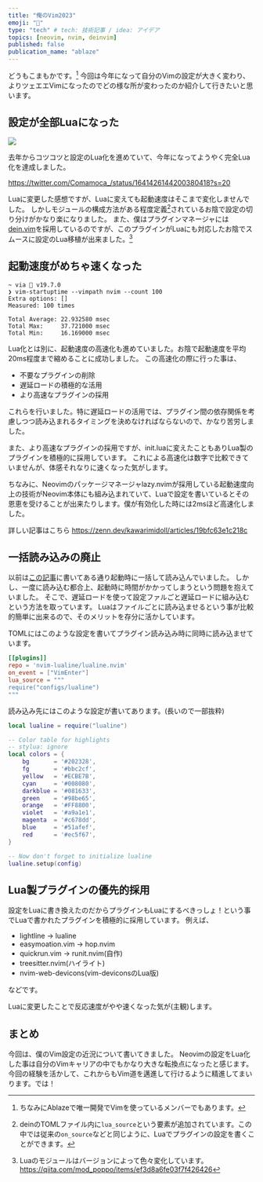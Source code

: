 ```yaml
---
title: "俺のVim2023"
emoji: "🦊"
type: "tech" # tech: 技術記事 / idea: アイデア
topics: [neovim, nvim, deinvim]
published: false
publication_name: "ablaze"
---
```


どうもこまもかです。[^1]
今回は今年になって自分のVimの設定が大きく変わり、よりツェエエVimになったのでどの様な所が変わったのか紹介して行きたいと思います。


## 設定が全部Luaになった

![](https://storage.googleapis.com/zenn-user-upload/e5b29be655c9-20230430.png)

去年からコツコツと設定のLua化を進めていて、今年になってようやく完全Lua化を達成しました。

https://twitter.com/Comamoca_/status/1641426144200380418?s=20

Luaに変更した感想ですが、Luaに変えても起動速度はそこまで変化しませんでした。
しかしモジュールの構成方法がある程度定義[^2]されているお陰で設定の切り分けがかなり楽になりました。
また、僕はプラグインマネージャには[dein.vim](https://github.com/Shougo/dein.vim)を採用しているのですが、このプラグインがLuaにも対応したお陰でスムースに設定のLua移植が出来ました。[^3]

## 起動速度がめちゃ速くなった

```
~ via  v19.7.0
❯ vim-startuptime --vimpath nvim --count 100
Extra options: []
Measured: 100 times

Total Average: 22.932580 msec
Total Max:     37.721000 msec
Total Min:     16.169000 msec
```

Lua化とは別に、起動速度の高速化も進めていました。お陰で起動速度を平均20ms程度まで縮めることに成功しました。
この高速化の際に行った事は、

- 不要なプラグインの削除
- 遅延ロードの積極的な活用
- より高速なプラグインの採用

これらを行いました。特に遅延ロードの活用では、プラグイン間の依存関係を考慮しつつ読み込まれるタイミングを決めなければならないので、かなり苦労しました。

また、より高速なプラグインの採用ですが、init.luaに変えたこともありLua製のプラグインを積極的に採用しています。
これによる高速化は数字で比較できていませんが、体感それなりに速くなった気がします。

ちなみに、Neovimのパッケージマネージャlazy.nvimが採用している起動速度向上の技術がNeovim本体にも組み込まれていて、Luaで設定を書いているとその恩恵を受けることが出来たりします。僕が有効化した時には2msほど高速化しました。

詳しい記事はこちら
https://zenn.dev/kawarimidoll/articles/19bfc63e1c218c

## 一括読み込みの廃止

以前は[この記事](https://zenn.dev/comamoca/articles/58aa4c48f56e95)に書いてある通り起動時に一括して読み込んでいました。
しかし、一度に読み込む都合上、起動時に時間がかかってしまうという問題を抱えていました。
そこで、遅延ロードを使って設定ファルごと遅延ロードに組み込むという方法を取っています。
Luaはファイルごとに読み込ませるという事が比較的簡単に出来るので、そのメリットを存分に活かしています。

TOMLにはこのような設定を書いてプラグイン読み込み時に同時に読み込ませています。

```toml
[[plugins]]
repo = 'nvim-lualine/lualine.nvim'
on_event = ["VimEnter"]
lua_source = """
require("configs/lualine")
"""
```
読み込み先にはこのような設定が書いてあります。(長いので一部抜粋)

```lua
local lualine = require("lualine")

-- Color table for highlights
-- stylua: ignore
local colors = {
	bg       = '#202328',
	fg       = '#bbc2cf',
	yellow   = '#ECBE7B',
	cyan     = '#008080',
	darkblue = '#081633',
	green    = '#98be65',
	orange   = '#FF8800',
	violet   = '#a9a1e1',
	magenta  = '#c678dd',
	blue     = '#51afef',
	red      = '#ec5f67',
}

-- Now don't forget to initialize lualine
lualine.setup(config)

```

## Lua製プラグインの優先的採用

設定をLuaに書き換えたのだからプラグインもLuaにするべきっしょ！という事でLuaで書かれたプラグインを積極的に採用しています。
例えば、

- lightline -> lualine
- easymoation.vim -> hop.nvim
- quickrun.vim -> runit.nvim(自作)
- treesitter.nvim(ハイライト)
- nvim-web-devicons(vim-deviconsのLua版)

などです。

Luaに変更したことで反応速度がやや速くなった気が(主観)します。

## まとめ

今回は、僕のVim設定の近況について書いてきました。
Neovimの設定をLua化した事は自分のVimキャリアの中でもかなり大きな転換点になったと感じます。
今回の経験を活かして、これからもVim道を邁進して行けるように精進してまいります。では！

[^1]: ちなみにAblazeで唯一開発でVimを使っているメンバーでもあります。
[^2]: deinのTOMLファイル内に`lua_source`という要素が追加されています。この中では従来の`on_source`などと同じように、Luaでプラグインの設定を書くことができます。
[^3]: Luaのモジュールはバージョンによって色々変化しています。https://qiita.com/mod_poppo/items/ef3d8a6fe03f7f426426
